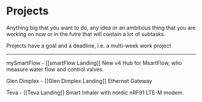 # Projects
Anything big that you want to do, any idea or an ambitious thing that you are working on now or in the futre that will contain a lot of subtasks.

Projects have a goal and a deadline, i.e. a multi-week work project

---

mySmartFlow - [[smartFlow Landing]]
	New v4 Hub for MsartFlow, who measure water flow and control valves.

Glen Dimplex - [[Glen Dimplex Landing]]
	Ethernet Gateway

Teva - [[Teva Landing]]
	Smart Inhaler with nordic nRF91 LTE-M modem.